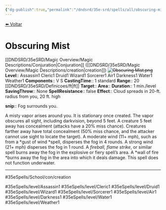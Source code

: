 ```yaml
---
{"dg-publish":true,"permalink":"/dndsrd/35e-srd/spells/all/obscuring-mist/"}
---
```



<a href="javascript:history.back()">⬅️ Voltar</a>
# Obscuring Mist
[[DNDSRD/35eSRD/Magic Overview/Magic Descriptions/Conjuration\|Conjuration]] ([[DNDSRD/35eSRD/Magic Overview/Magic Descriptions/creation\|creation]])  <s class="aside-hide">![Obscuring Mist.png](/img/user/DNDSRD/35eSRD/Spells/imgs/obscuring%20mist.png)</s>
**Level**:: Assassin1 Cleric1 Druid1 Wizard1 Sorcerer1 Air1 Darkness1 Water1 Weather1 
**Components**:: V S 
**CastingTime**:: 1 standard 
**Range**:: 20 [[DNDSRD/35eSRD/Definicoes/ft\|ft]]
**Target**:: 
**Area**:: 
**Duration**:: 1 min./level
**SavingThrow**:: None
**SpellResistance**:: false
**Effect**:: Cloud spreads in 20-ft. radius from you, 20 ft. high

**snip**:: Fog surrounds you.  




A misty vapor arises around you. It is stationary once created. The vapor obscures all sight, including darkvision, beyond 5 feet. A creature 5 feet away has concealment (attacks have a 20% miss chance). Creatures farther away have total concealment (50% miss chance, and the attacker cannot use sight to locate the target).
A moderate wind (11+ mph), such as from a *gust of wind *spell, disperses the fog in 4 rounds. A strong wind (21+ mph) disperses the fog in 1 round. A *fireball, flame strike*, or similar spell burns away the fog in the explosive or fiery spell’s area. A *wall of fire *burns away the fog in the area into which it deals damage.
This spell does not function underwater.

<hr/>



#35eSpells/School/con/creation

#35eSpells/level/Assassin1 #35eSpells/level/Cleric1 #35eSpells/level/Druid1 #35eSpells/level/Wizard1 #35eSpells/level/Sorcerer1 #35eSpells/level/Air1 #35eSpells/level/Darkness1 #35eSpells/level/Water1 #35eSpells/level/Weather1 